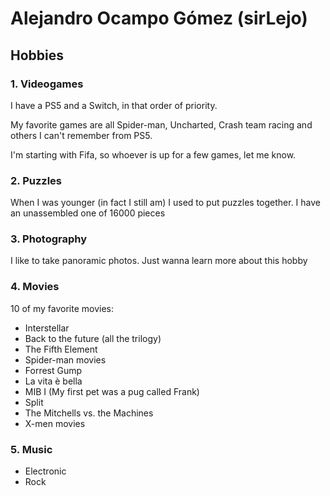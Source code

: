 # Alejandro Ocampo Gómez (sirLejo)

## Hobbies

### 1. Videogames

I have a PS5 and a Switch, in that order of priority.

My favorite games are all Spider-man, Uncharted, Crash team racing and others I can't remember from PS5.

I'm starting with Fifa, so whoever is up for a few games, let me know.

### 2. Puzzles

When I was younger (in fact I still am) I used to put puzzles together. I have an unassembled one of 16000 pieces

### 3. Photography

I like to take panoramic photos. Just wanna learn more about this hobby 

### 4. Movies

10 of my favorite movies:

* Interstellar 
* Back to the future (all the trilogy)
* The Fifth Element
* Spider-man movies
* Forrest Gump
* La vita è bella
* MIB I (My first pet was a pug called Frank)
* Split
* The Mitchells vs. the Machines
* X-men movies


### 5. Music

* Electronic
* Rock

